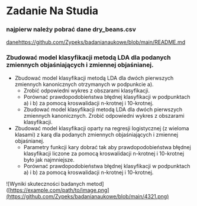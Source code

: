 # Zadanie Na Studia

### najpierw należy pobrać dane dry_beans.csv
[dane](https://github.com/Zypeks/badanianaukowe/blob/main/Dry_Bean_Dataset.csv)https://github.com/Zypeks/badanianaukowe/blob/main/README.md
### Zbudować model klasyfikacji metodą LDA dla podanych zmiennych objaśniających i zmiennej objaśnianej.
- Zbudować model klasyfikacji metodą LDA dla dwóch pierwszych zmiennych kanonicznych otrzymanych w podpunkcie a). 
  - Zrobić odpowiedni wykres z obszarami klasyfikacji.
  - Porównać prawdopodobieństwa błędnej klasyfikacji w podpunktach a) i b) za pomocą kroswalidacji n-krotnej i 10-krotnej.
  - Zbudować model klasyfikacji metodą LDA dla dwóch pierwszych zmiennych kanonicznych. Zrobić odpowiedni wykres z obszarami klasyfikacji.
- Zbudować model klasyfikacji oparty na regresji logistycznej (z wieloma klasami) z karą dla podanych zmiennych objaśniających i zmiennej objaśnianej.
  - Parametry funkcji kary dobrać tak aby prawdopodobieństwa błędnej klasyfikacji liczone za pomocą kroswalidacji n-krotnej i 10-krotnej było jak najmniejsze.
  - Porównać prawdopodobieństwa błędnej klasyfikacji w podpunktach a) i b) za pomocą kroswalidacji n-krotnej i 10-krotnej.

![Wyniki skuteczności badanych metod]([https://example.com/path/to/image.png](https://github.com/Zypeks/badanianaukowe/blob/main/4321.png)
